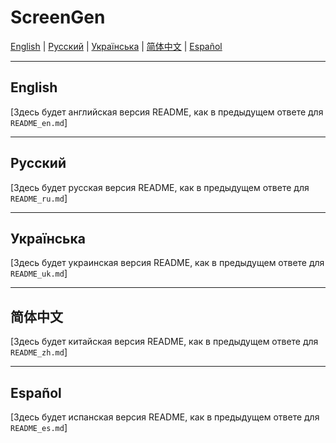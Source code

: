 # ScreenGen

[English](#english) | [Русский](#russian) | [Українська](#ukrainian) | [简体中文](#chinese) | [Español](#spanish)

---

<a name="english"></a>
## English

[Здесь будет английская версия README, как в предыдущем ответе для `README_en.md`]

---

<a name="russian"></a>
## Русский

[Здесь будет русская версия README, как в предыдущем ответе для `README_ru.md`]

---

<a name="ukrainian"></a>
## Українська

[Здесь будет украинская версия README, как в предыдущем ответе для `README_uk.md`]

---

<a name="chinese"></a>
## 简体中文

[Здесь будет китайская версия README, как в предыдущем ответе для `README_zh.md`]

---

<a name="spanish"></a>
## Español

[Здесь будет испанская версия README, как в предыдущем ответе для `README_es.md`]

